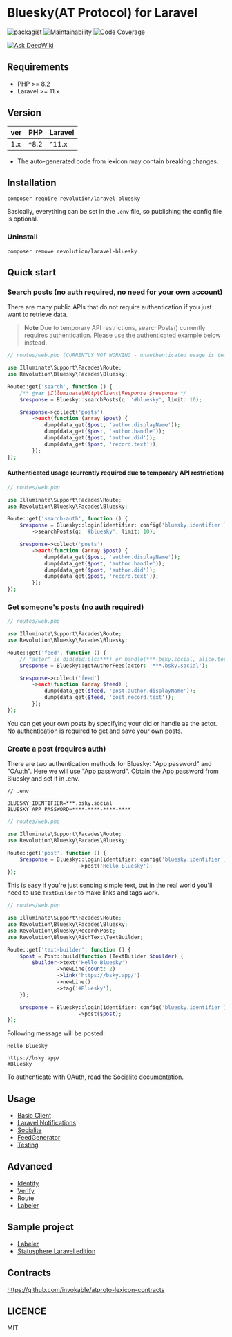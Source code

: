 Bluesky(AT Protocol) for Laravel
====

[![packagist](https://badgen.net/packagist/v/revolution/laravel-bluesky)](https://packagist.org/packages/revolution/laravel-bluesky)
[![Maintainability](https://qlty.sh/badges/cd9f285b-4006-4a23-bbf0-fdf266b38cc2/maintainability.svg)](https://qlty.sh/gh/invokable/projects/laravel-bluesky)
[![Code Coverage](https://qlty.sh/badges/cd9f285b-4006-4a23-bbf0-fdf266b38cc2/test_coverage.svg)](https://qlty.sh/gh/invokable/projects/laravel-bluesky)

[![Ask DeepWiki](https://deepwiki.com/badge.svg)](https://deepwiki.com/invokable/laravel-bluesky)

## Requirements
- PHP >= 8.2
- Laravel >= 11.x

## Version
| ver | PHP  | Laravel |
|-----|------|---------|
| 1.x | ^8.2 | ^11.x   |

- The auto-generated code from lexicon may contain breaking changes.

## Installation

```shell
composer require revolution/laravel-bluesky
```

Basically, everything can be set in the `.env` file, so publishing the config file is optional.

### Uninstall
```shell
composer remove revolution/laravel-bluesky
```

## Quick start

### Search posts (no auth required, no need for your own account)

There are many public APIs that do not require authentication if you just want to retrieve data.

> **Note** Due to temporary API restrictions, searchPosts() currently requires authentication. Please use the authenticated example below instead.

```php
// routes/web.php (CURRENTLY NOT WORKING - unauthenticated usage is temporarily restricted)

use Illuminate\Support\Facades\Route;
use Revolution\Bluesky\Facades\Bluesky;

Route::get('search', function () {
    /** @var \Illuminate\Http\Client\Response $response */
    $response = Bluesky::searchPosts(q: '#bluesky', limit: 10);

    $response->collect('posts')
        ->each(function (array $post) {
            dump(data_get($post, 'author.displayName'));
            dump(data_get($post, 'author.handle'));
            dump(data_get($post, 'author.did'));
            dump(data_get($post, 'record.text'));
        });
});
```

#### Authenticated usage (currently required due to temporary API restriction)

```php
// routes/web.php

use Illuminate\Support\Facades\Route;
use Revolution\Bluesky\Facades\Bluesky;

Route::get('search-auth', function () {
    $response = Bluesky::login(identifier: config('bluesky.identifier'), password: config('bluesky.password'))
        ->searchPosts(q: '#bluesky', limit: 10);

    $response->collect('posts')
        ->each(function (array $post) {
            dump(data_get($post, 'author.displayName'));
            dump(data_get($post, 'author.handle'));
            dump(data_get($post, 'author.did'));
            dump(data_get($post, 'record.text'));
        });
});
```

### Get someone's posts (no auth required)

```php
// routes/web.php

use Illuminate\Support\Facades\Route;
use Revolution\Bluesky\Facades\Bluesky;

Route::get('feed', function () {
    // "actor" is did(did:plc:***) or handle(***.bsky.social, alice.test)
    $response = Bluesky::getAuthorFeed(actor: '***.bsky.social');

    $response->collect('feed')
        ->each(function (array $feed) {
            dump(data_get($feed, 'post.author.displayName'));
            dump(data_get($feed, 'post.record.text'));
        });
});
```

You can get your own posts by specifying your did or handle as the actor. No authentication is required to get and save your own posts.

### Create a post (requires auth)

There are two authentication methods for Bluesky: "App password" and "OAuth". Here we will use "App password". Obtain the App password from Bluesky and set it in .env.

```
// .env

BLUESKY_IDENTIFIER=***.bsky.social
BLUESKY_APP_PASSWORD=****-****-****-****
```

```php
// routes/web.php

use Illuminate\Support\Facades\Route;
use Revolution\Bluesky\Facades\Bluesky;

Route::get('post', function () {
    $response = Bluesky::login(identifier: config('bluesky.identifier'), password: config('bluesky.password'))
                       ->post('Hello Bluesky');
});
```

This is easy if you're just sending simple text, but in the real world you'll need to use `TextBuilder` to make links and tags work.

```php
// routes/web.php

use Illuminate\Support\Facades\Route;
use Revolution\Bluesky\Facades\Bluesky;
use Revolution\Bluesky\Record\Post;
use Revolution\Bluesky\RichText\TextBuilder;

Route::get('text-builder', function () {
    $post = Post::build(function (TextBuilder $builder) {
        $builder->text('Hello Bluesky')
                ->newLine(count: 2)
                ->link('https://bsky.app/')
                ->newLine()
                ->tag('#Bluesky');
    });

    $response = Bluesky::login(identifier: config('bluesky.identifier'), password: config('bluesky.password'))
                       ->post($post);
});
```

Following message will be posted:

```
Hello Bluesky

https://bsky.app/
#Bluesky
```

To authenticate with OAuth, read the Socialite documentation.

## Usage
- [Basic Client](./docs/basic-client.md)
- [Laravel Notifications](./docs/notification.md)
- [Socialite](./docs/socialite.md)
- [FeedGenerator](./docs/feed-generator.md)
- [Testing](./docs/testing.md)

## Advanced
- [Identity](./docs/identity.md)
- [Verify](./docs/verify.md)
- [Route](./docs/route.md)
- [Labeler](./docs/labeler.md)

## Sample project
- [Labeler](https://github.com/invokable/laralabeler)
- [Statusphere Laravel edition](https://github.com/invokable/statusphere)

## Contracts
https://github.com/invokable/atproto-lexicon-contracts

## LICENCE
MIT
